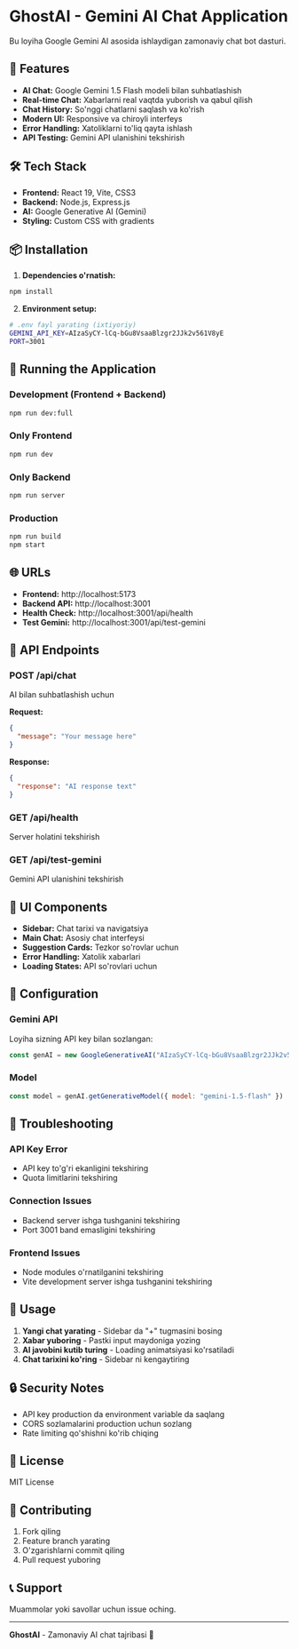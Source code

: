 # GhostAI - Gemini AI Chat Application

Bu loyiha Google Gemini AI asosida ishlaydigan zamonaviy chat bot dasturi.

## 🚀 Features

- **AI Chat:** Google Gemini 1.5 Flash modeli bilan suhbatlashish
- **Real-time Chat:** Xabarlarni real vaqtda yuborish va qabul qilish
- **Chat History:** So'nggi chatlarni saqlash va ko'rish
- **Modern UI:** Responsive va chiroyli interfeys
- **Error Handling:** Xatoliklarni to'liq qayta ishlash
- **API Testing:** Gemini API ulanishini tekshirish

## 🛠️ Tech Stack

- **Frontend:** React 19, Vite, CSS3
- **Backend:** Node.js, Express.js
- **AI:** Google Generative AI (Gemini)
- **Styling:** Custom CSS with gradients

## 📦 Installation

1. **Dependencies o'rnatish:**
```bash
npm install
```

2. **Environment setup:**
```bash
# .env fayl yarating (ixtiyoriy)
GEMINI_API_KEY=AIzaSyCY-lCq-bGu8VsaaBlzgr2JJk2v561V8yE
PORT=3001
```

## 🚀 Running the Application

### Development (Frontend + Backend)
```bash
npm run dev:full
```

### Only Frontend
```bash
npm run dev
```

### Only Backend
```bash
npm run server
```

### Production
```bash
npm run build
npm start
```

## 🌐 URLs

- **Frontend:** http://localhost:5173
- **Backend API:** http://localhost:3001
- **Health Check:** http://localhost:3001/api/health
- **Test Gemini:** http://localhost:3001/api/test-gemini

## 📱 API Endpoints

### POST /api/chat
AI bilan suhbatlashish uchun

**Request:**
```json
{
  "message": "Your message here"
}
```

**Response:**
```json
{
  "response": "AI response text"
}
```

### GET /api/health
Server holatini tekshirish

### GET /api/test-gemini
Gemini API ulanishini tekshirish

## 🎨 UI Components

- **Sidebar:** Chat tarixi va navigatsiya
- **Main Chat:** Asosiy chat interfeysi
- **Suggestion Cards:** Tezkor so'rovlar uchun
- **Error Handling:** Xatolik xabarlari
- **Loading States:** API so'rovlari uchun

## 🔧 Configuration

### Gemini API
Loyiha sizning API key bilan sozlangan:
```javascript
const genAI = new GoogleGenerativeAI("AIzaSyCY-lCq-bGu8VsaaBlzgr2JJk2v561V8yE")
```

### Model
```javascript
const model = genAI.getGenerativeModel({ model: "gemini-1.5-flash" })
```

## 🐛 Troubleshooting

### API Key Error
- API key to'g'ri ekanligini tekshiring
- Quota limitlarini tekshiring

### Connection Issues
- Backend server ishga tushganini tekshiring
- Port 3001 band emasligini tekshiring

### Frontend Issues
- Node modules o'rnatilganini tekshiring
- Vite development server ishga tushganini tekshiring

## 📝 Usage

1. **Yangi chat yarating** - Sidebar da "+" tugmasini bosing
2. **Xabar yuboring** - Pastki input maydoniga yozing
3. **AI javobini kutib turing** - Loading animatsiyasi ko'rsatiladi
4. **Chat tarixini ko'ring** - Sidebar ni kengaytiring

## 🔒 Security Notes

- API key production da environment variable da saqlang
- CORS sozlamalarini production uchun sozlang
- Rate limiting qo'shishni ko'rib chiqing

## 📄 License

MIT License

## 🤝 Contributing

1. Fork qiling
2. Feature branch yarating
3. O'zgarishlarni commit qiling
4. Pull request yuboring

## 📞 Support

Muammolar yoki savollar uchun issue oching.

---

**GhostAI** - Zamonaviy AI chat tajribasi 🚀
